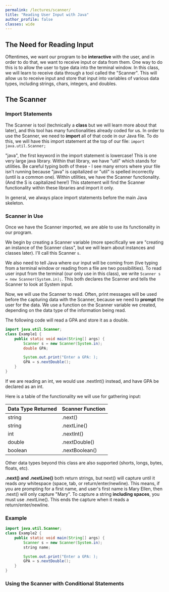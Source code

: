 ```yaml
---
permalink: /lectures/scanner/
title: "Reading User Input with Java"
author_profile: false
classes: wide
---
```


## The Need for Reading Input
Oftentimes, we want our program to be **interactive** with the user, and in order to do that, we want to receive input or data from them. One way to do this is to allow the user to type data into the terminal window. 
In this class, we will learn to receive data through a tool called the "Scanner". This will allow us to receive input and store that input into variables of various data types, including strings, chars, integers, and doubles.

## The Scanner

### Import Statements
The Scanner is tool (technically a **class** but we will learn more about that later), and this tool has many functionalities already coded for us. In order to use the Scanner, we need to **import** all of that code in our Java file. To do this, we will have this import statement at the top of our file: `import java.util.Scanner;`

"java", the first keyword in the import statement is lowercase! This is one very large java library. Within that library, we have "util" which stands for utilities. Be careful typing both of these - I see many errors where your file isn't running because "java" is capitalized or "util" is spelled incorrectly (until is a common one). Within utilities, we have the Scanner functionality. (And the S is capitalized here!) This statement will find the Scanner functionality within these libraries and import it only.

In general, we always place import statements before the main Java skeleton.

### Scanner in Use
Once we have the Scanner imported, we are able to use its functionality in our program.

We begin by creating a Scanner variable (more specifically we are "creating an instance of the Scanner class", but we will learn about instances and classes later). I'll call this Scanner `s`. 

We also need to tell Java where our input will be coming from (live typing from a terminal window or reading from a file are two possibilities). To read user input from the terminal (our only use in this class), we write `Scanner s = new Scanner(System.in);`. This both declares the Scanner and tells the Scanner to look at System input.

Now, we will use the Scanner to read. Often, print messages will be used before the capturing data with the Scanner, because we need to **prompt** the user for the data. We use a function on the Scanner variable we created, depending on the data type of the information being read.

The following code will read a GPA and store it as a double.

```java
import java.util.Scanner;
class Example1 {
    public static void main(String[] args) {
        Scanner s = new Scanner(System.in);
        double GPA;

        System.out.print("Enter a GPA: );
        GPA = s.nextDouble();
    }
}
```

If we are reading an int, we would use .nextInt() instead, and have GPA be declared as an int.

Here is a table of the functionality we will use for gathering input:

| Data Type Returned | Scanner Function |
|------------------|------------------|
| string           | .next()          |
| string           | .nextLine()      |
| int              | .nextInt()       |
| double           | .nextDouble()    |
| boolean          | .nextBoolean()   |

Other data types beyond this class are also supported (shorts, longs, bytes, floats, etc).

**.next() and .nextLine()** both return strings, but next() will capture until it reads *any* whitespace (space, tab, or return/enter/newline). This means, if you are prompting for a first name, and user's first name is Mary Ellen, then .next() will only capture "Mary". To capture a string **including spaces**, you must use .nextLine(). This ends the capture when it reads a return/enter/newline.

### Example
```java
import java.util.Scanner;
class Example2 {
    public static void main(String[] args) {
        Scanner s = new Scanner(System.in);
        string name;

        System.out.print("Enter a GPA: );
        GPA = s.nextDouble();
    }
}
```

### Using the Scanner with Conditional Statements